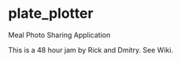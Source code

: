 # plate_plotter
Meal Photo Sharing Application

This is a 48 hour jam by Rick and Dmitry.  See Wiki.
